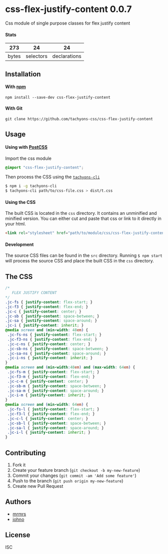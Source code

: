 # css-flex-justify-content 0.0.7

Css module of single purpose classes for flex justify content

#### Stats

273 | 24 | 24
---|---|---
bytes | selectors | declarations

## Installation

#### With [npm](https://npmjs.com)

```
npm install --save-dev css-flex-justify-content
```

#### With Git

```
git clone https://github.com/tachyons-css/css-flex-justify-content
```

## Usage

#### Using with [PostCSS](https://github.com/postcss/postcss)

Import the css module

```css
@import "css-flex-justify-content";
```

Then process the CSS using the [`tachyons-cli`](https://github.com/tachyons-css/tachyons-cli)

```sh
$ npm i -g tachyons-cli
$ tachyons-cli path/to/css-file.css > dist/t.css
```

#### Using the CSS

The built CSS is located in the `css` directory. It contains an unminified and minified version.
You can either cut and paste that css or link to it directly in your html.

```html
<link rel="stylesheet" href="path/to/module/css/css-flex-justify-content">
```

#### Development

The source CSS files can be found in the `src` directory.
Running `$ npm start` will process the source CSS and place the built CSS in the `css` directory.

## The CSS

```css
/*
   FLEX JUSTIFY CONTENT
*/
.jc-fs { justify-content: flex-start; }
.jc-f3 { justify-content: flex-end; }
.jc-c { justify-content: center; }
.jc-sb { justify-content: space-between; }
.jc-sa { justify-content: space-around; }
.jc-i { justify-content: inherit; }
@media screen and (min-width: 48em) {
 .jc-fs-ns { justify-content: flex-start; }
 .jc-f3-ns { justify-content: flex-end; }
 .jc-c-ns { justify-content: center; }
 .jc-sb-ns { justify-content: space-between; }
 .jc-sa-ns { justify-content: space-around; }
 .jc-i-ns { justify-content: inherit; }
}
@media screen and (min-width:48em) and (max-width: 64em) {
 .jc-fs-m { justify-content: flex-start; }
 .jc-f3-m { justify-content: flex-end; }
 .jc-c-m { justify-content: center; }
 .jc-sb-m { justify-content: space-between; }
 .jc-sa-m { justify-content: space-around; }
 .jc-i-m { justify-content: inherit; }
}
@media screen and (min-width: 64em) {
 .jc-fs-l { justify-content: flex-start; }
 .jc-f3-l { justify-content: flex-end; }
 .jc-c-l { justify-content: center; }
 .jc-sb-l { justify-content: space-between; }
 .jc-sa-l { justify-content: space-around; }
 .jc-i-l { justify-content: inherit; }
}
```

## Contributing

1. Fork it
2. Create your feature branch (`git checkout -b my-new-feature`)
3. Commit your changes (`git commit -am 'Add some feature'`)
4. Push to the branch (`git push origin my-new-feature`)
5. Create new Pull Request

## Authors

* [mrmrs](http://mrmrs.io)
* [johno](http://johnotander.com)

## License

ISC
